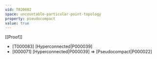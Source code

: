 ```yaml
---
uid: T020602
space: uncountable-particular-point-topology
property: pseudocompact
value: true
---
```

[[Proof]]

* [T000083] [Hyperconnected|P000039]
* [I000071] [Hyperconnected|P000039] => [Pseudocompact|P000022]

